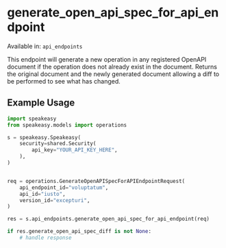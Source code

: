 # generate_open_api_spec_for_api_endpoint
Available in: `api_endpoints`

This endpoint will generate a new operation in any registered OpenAPI document if the operation does not already exist in the document.
Returns the original document and the newly generated document allowing a diff to be performed to see what has changed.

## Example Usage
```python
import speakeasy
from speakeasy.models import operations

s = speakeasy.Speakeasy(
    security=shared.Security(
        api_key="YOUR_API_KEY_HERE",
    ),
)


req = operations.GenerateOpenAPISpecForAPIEndpointRequest(
    api_endpoint_id="voluptatum",
    api_id="iusto",
    version_id="excepturi",
)

res = s.api_endpoints.generate_open_api_spec_for_api_endpoint(req)

if res.generate_open_api_spec_diff is not None:
    # handle response
```